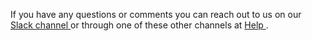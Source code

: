 If you have any questions or comments you can reach out to us on our <a href="https://weave-community.slack.com"> Slack channel </a> or through one of these other channels at <a href="https://www.weave.works/help/"> Help </a>.
